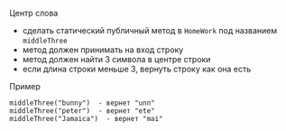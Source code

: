 Центр слова
- сделать статический публичный метод в `HomeWork` под названием `middleThree`
- метод должен принимать на вход строку
- метод должен найти 3 символа в центре строки
- если длина строки меньше 3, вернуть строку как она есть

Пример
```
middleThree("bunny")  - вернет "unn"
middleThree("peter")  - вернет "ete"
middleThree("Jamaica")  - вернет "mai"
```